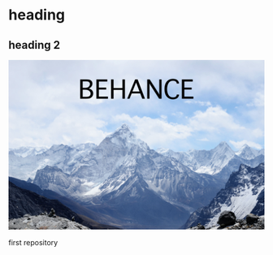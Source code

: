 # heading
## heading 2
![mountain](https://github.com/lilykettle/first_repo/blob/main/mountain.jpg)





first repository



